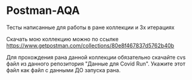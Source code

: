 # Postman-AQA
Тесты написанные для работы в ране коллекции и 3х итерациях

Скачать мою коллекцию можно по ссылке https://www.getpostman.com/collections/80e8f467837d5762b40b

Для прохождения рана данной коллекции обязательно скачайте cvs файл из данного репозитория "Данные для Covid Run".
Укажите этот файл как файл с данными ДО запуска рана.
